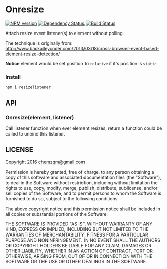 # Onresize
[![NPM version](https://img.shields.io/npm/v/resizelistener.svg?style=flat-square)](https://www.npmjs.com/package/resizelistener)
[![Dependency Status](https://img.shields.io/david/chemzqm/onresize.svg?style=flat-square)](https://david-dm.org/chemzqm/onresize)
[![Build Status](https://img.shields.io/travis/chemzqm/onresize/master.svg?style=flat-square)](http://travis-ci.org/chemzqm/onresize)

Attach resize event listener(s) to element without polling.

The technique is originally from: http://www.backalleycoder.com/2013/03/18/cross-browser-event-based-element-resize-detection/

**Notice** element would be set position to `relative` if it's position is
`static`

### Install

    npm i resizelistener

## API

### Onresize(element, listener)

Call listener function when ever element resizes, return a function could be
called to unbind this listener.

## LICENSE

  Copyright 2016 chemzqm@gmail.com

  Permission is hereby granted, free of charge, to any person obtaining
  a copy of this software and associated documentation files (the "Software"),
  to deal in the Software without restriction, including without limitation
  the rights to use, copy, modify, merge, publish, distribute, sublicense,
  and/or sell copies of the Software, and to permit persons to whom the
  Software is furnished to do so, subject to the following conditions:

  The above copyright notice and this permission notice shall be included
  in all copies or substantial portions of the Software.

  THE SOFTWARE IS PROVIDED "AS IS", WITHOUT WARRANTY OF ANY KIND,
  EXPRESS OR IMPLIED, INCLUDING BUT NOT LIMITED TO THE WARRANTIES
  OF MERCHANTABILITY, FITNESS FOR A PARTICULAR PURPOSE AND NONINFRINGEMENT.
  IN NO EVENT SHALL THE AUTHORS OR COPYRIGHT HOLDERS BE LIABLE FOR ANY CLAIM,
  DAMAGES OR OTHER LIABILITY, WHETHER IN AN ACTION OF CONTRACT,
  TORT OR OTHERWISE, ARISING FROM, OUT OF OR IN CONNECTION WITH THE SOFTWARE
  OR THE USE OR OTHER DEALINGS IN THE SOFTWARE.

